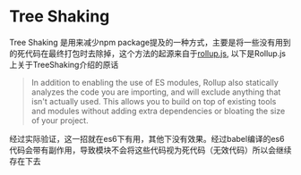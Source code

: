 # Tree Shaking

Tree Shaking 是用来减少npm package提及的一种方式，主要是将一些没有用到的死代码在最终打包时去除掉，这个方法的起源来自于[rollup.js](https://rollupjs.org/guide/en#tree-shaking), 以下是Rollup.js上关于TreeShaking介绍的原话
> In addition to enabling the use of ES modules, Rollup also statically analyzes the code you are importing, and will exclude anything that isn't actually used. This allows you to build on top of existing tools and modules without adding extra dependencies or bloating the size of your project.

经过实际验证，这一招就在es6下有用，其他下没有效果。经过babel编译的es6代码会带有副作用，导致模块不会将这些代码视为死代码（无效代码）所以会继续存在下去
